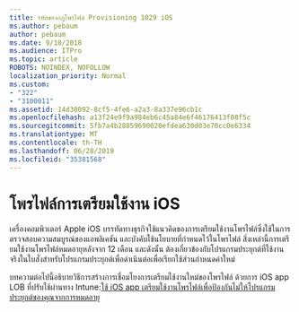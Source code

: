 ```yaml
---
title: รหัสของกฎโพรไฟล์ Provisioning 1029 iOS
ms.author: pebaum
author: pebaum
ms.date: 9/10/2018
ms.audience: ITPro
ms.topic: article
ROBOTS: NOINDEX, NOFOLLOW
localization_priority: Normal
ms.custom:
- "322"
- "3100011"
ms.assetid: 14d30092-8cf5-4fe6-a2a3-8a337e96cb1c
ms.openlocfilehash: a13f24e9f9a984eb6c45a84e6f46176413f08f5c
ms.sourcegitcommit: 5fb7a4b28859690020efdea630d03e70cc0e6334
ms.translationtype: MT
ms.contentlocale: th-TH
ms.lasthandoff: 06/28/2019
ms.locfileid: "35381568"
---
```

# <a name="ios-provisioning-profiles"></a>โพรไฟล์การเตรียมใช้งาน iOS

เครื่องคอมพิวเตอร์ Apple iOS บรรทัดทางธุรกิจใช้แนวคิดของการเตรียมใช้งานโพรไฟล์ซึ่งใช้ในการตรวจสอบความสมบูรณ์ของแอพลิเคชัน และบังคับใช้นโยบายที่กำหนดไว้ในโพรไฟล์ สิ่งเหล่านี้การเตรียมใช้งานโพรไฟล์หมดอายุหลังจาก 12 เดือน และดังนั้น ต้องเกี่ยวข้องกับโปรแกรมประยุกต์ที่ใช้งานจริงในใบสั่งสำหรับโปรแกรมประยุกต์เพื่อดำเนินต่อเพื่อเรียกใช้ส่วนกำหนดค่าใหม่
  
บทความต่อไปนี้อธิบายวิธีการสร้างการเชื่อมโยงการเตรียมใช้งานใหม่ของโพรไฟล์ ด้วยการ iOS app LOB ที่ปรับใช้ผ่านทาง Intune:[ใช้ iOS app เตรียมใช้งานโพรไฟล์เพื่อป้องกันไม่ให้โปรแกรมประยุกต์ของคุณจากการหมดอายุ](https://docs.microsoft.com/intune/app-provisioning-profile-ios)
  